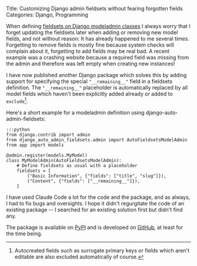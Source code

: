 Title: Customizing Django admin fieldsets without fearing forgotten fields
Categories: Django, Programming

When defining [fieldsets on Django modeladmin classes](https://docs.djangoproject.com/en/5.2/ref/contrib/admin/#django.contrib.admin.ModelAdmin.fieldsets) I always worry that I forget updating the fieldsets later when adding or removing new model fields, and not without reason: It has already happened to me several times. Forgetting to remove fields is mostly fine because system checks will complain about it, forgetting to add fields may be real bad. A recent example was a crashing website because a required field was missing from the admin and therefore was left empty when creating new instances!

I have now published another Django package which solves this by adding support for specifying the special `"__remaining__"` field in a fieldsets definition. The `"__remaining__"` placeholder is automatically replaced by all model fields which haven't been explicitly added already or added to `exclude`[^1].

Here's a short example for a modeladmin definition using django-auto-admin-fieldsets:

    :::python
    from django.contrib import admin
    from django_auto_admin_fieldsets.admin import AutoFieldsetsModelAdmin
    from app import models

    @admin.register(models.MyModel)
    class MyModelAdmin(AutoFieldsetsModelAdmin):
        # Define fieldsets as usual with a placeholder
        fieldsets = [
            ("Basic Information", {"fields": ["title", "slug"]}),
            ("Content", {"fields": ["__remaining__"]}),
        ]

I have used Claude Code a lot for the code and the package, and as always, I had to fix bugs and oversights. I hope it didn't regurgitate the code of an existing package -- I searched for an existing solution first but didn't find any.

The package is available on [PyPI](https://pypi.org/project/django-auto-admin-fieldsets/) and is developed on [GitHub](https://github.com/matthiask/django-auto-admin-fieldsets), at least for the time being.

[^1]: Autocreated fields such as surrogate primary keys or fields which aren't editable are also excluded automatically of course.
